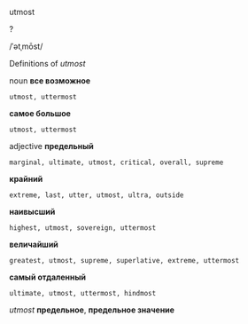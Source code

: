utmost

?

/ˈətˌmōst/

Definitions of _utmost_

noun
**все возможное**

    utmost, uttermost
**самое большое**

    utmost, uttermost

adjective
**предельный**

    marginal, ultimate, utmost, critical, overall, supreme
**крайний**

    extreme, last, utter, utmost, ultra, outside
**наивысший**

    highest, utmost, sovereign, uttermost
**величайший**

    greatest, utmost, supreme, superlative, extreme, uttermost
**самый отдаленный**

    ultimate, utmost, uttermost, hindmost

_utmost_
**предельное**, **предельное значение**